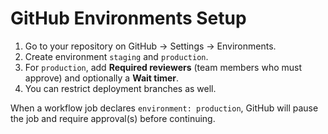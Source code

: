 
# GitHub Environments Setup

1. Go to your repository on GitHub -> Settings -> Environments.
2. Create environment `staging` and `production`.
3. For `production`, add **Required reviewers** (team members who must approve) and optionally a **Wait timer**.
4. You can restrict deployment branches as well.

When a workflow job declares `environment: production`, GitHub will pause the job and require approval(s) before continuing.
